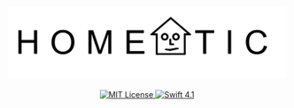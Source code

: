 <p align="center">
    <img src="https://raw.githubusercontent.com/homeatic/homeatic/develop/Ressources/logo-titled.png" width="600" alt="HOMEATIC">
    <br>
    <br>
    <a href="LICENSE">
        <img src="https://img.shields.io/badge/license-Apache_2.0-brightgreen.svg" alt="MIT License">
    </a>
    <a href="https://swift.org">
        <img src="https://img.shields.io/badge/swift-4.1-brightgreen.svg" alt="Swift 4.1">
    </a>
</p>
